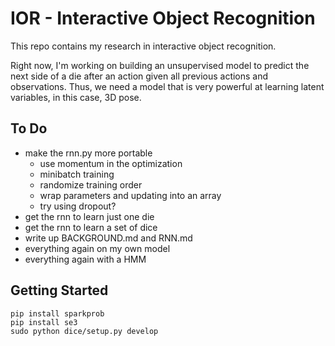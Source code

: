 # IOR - Interactive Object Recognition

This repo contains my research in interactive object recognition.

Right now, I'm working on building an unsupervised model to predict the next side
of a die after an action given all previous actions and observations. Thus, we need
a model that is very powerful at learning latent variables, in this case, 3D pose.

## To Do

- make the rnn.py more portable
  - use momentum in the optimization
  - minibatch training
  - randomize training order
  - wrap parameters and updating into an array
  - try using dropout?
- get the rnn to learn just one die
- get the rnn to learn a set of dice
- write up BACKGROUND.md and RNN.md
- everything again on my own model
- everything again with a HMM

## Getting Started

    pip install sparkprob
    pip install se3
    sudo python dice/setup.py develop
